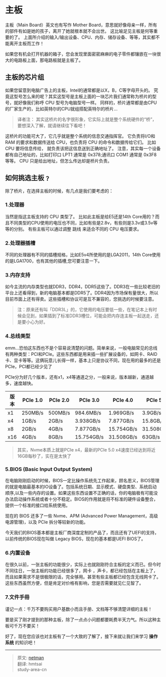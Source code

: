# 主板
主板（Main Board）英文也有写作 Mother Board，意思就好像母亲一样，所有的部件有如是她的孩子，离开了她就根本就不会出世。 这比喻足见主板是何等重要的了。 上面所介绍的输入/输出设备、CPU、内存、储存设备、等等，其实都不能离开主板而工作！

如果您有机会打开机器的箱子，您会发现里面密密麻麻的电子零件都镶嵌在一块很大的电路板上面，那电路板就是主板了。

## 主板的芯片组

如果您留意到电脑广告上的主板，Intel的通常都是以X，B，C等字母开头的。 究竟这型号怎么来的呢？其实这型号是主板上面的一块芯片我们通常称为桥片的型号，就好像我们称呼 CPU 型号为电脑型号一样。 同样的，桥片通常都是由CPU的厂家生产的，比如英特尔的CPU就组搭配英特尔的桥片...

> 译者注：
> 其实这桥片的名字很形象，它实际上就是整个系统硬件的“桥”，要想深入了解，就请继续往下看吧！

这桥片的功能可大了，它几乎就是整个系统的信息交通指挥官。 它负责将I/O和 RAM 的要求和数据传送给 CPU，也负责将 CPU 的命令和数据传给它们。 比如 CPU 要将信息传给， 就负责该把这信息送到正确地址了。 注意，其实每一个设备都有自己地址的，比如打印口 LPT1 通常是 0x378;通讯口 COM1 通常是 0x3F8 等等。 CPU 只是给出地址，但怎么传达却是桥片负责。

## 如何挑选主板﹖

除了桥片，在选择主板的时候，有几点是我们要考虑的：

### 1.处理器

当然是指这主板支持的 CPU 类型了。 比如此主板是给E5还是14th Core用的？而且不同类型的CPU使用的电压也不同，比如有些是2.8v，有些则是3.3v或3.5v等等的分别。 有些主板可以通过调整 跳线 来适合不同的 CPU 电压要求。

### 2.处理器插槽

不同的处理器有不同的插槽规格，比如E5v4所使用的是LGA2011，14th Core使用的是LGA1700，也有其他的插槽,您可要注意一下。

### 3.内存支持

如今主流的内存类型也就DDR3，DDR4，DDR5这些了。DDR3在一些比较老旧的平台上还看得到，新的电脑基本都是DDR5了。DDR4因为市场保有量很大，所以目前市面上还有得卖。这些插槽和协议可是互不兼容的，您挑选的时候要注意。

> 注：原来还有叫「DDR3L」的，它使用的电压要低一些，在笔记本上有时候会见到，如果插到了标准DDR3槽位，可能会把内存连主板一起送走，还是要小心为好。

### 4.总线类型
emm...恐怕这东西也不是个容易说清楚的问题。简单来说，一般电脑常见的总线有两种类型：PCI和PCIe。这些东西都是用来插一些扩展设备的，如网卡、RAID卡、显卡等等。这俩玩意儿长得一样，基本上只是协议不同，现在用的最多的还是PCIe，PCI都已经少见了

PCIe分为好几个版本，还有x1，x4等通道之分，一般来说，版本越新，通道越多，速度越快。

|版本|PCIe 1.0|PCIe 2.0|PCIe 3.0|PCIe 4.0|PCIe 5.0|
|--------|---------|--------|--------|--------|--------|
|x1|250MB/s|500MB/s|984.6MB/s|1.969GB/s|3.9GB/s|
|x4|1GB/s|2GB/s|3.938GB/s|7.877GB/s|15.8GB/s|
|x8|2GB/s|4GB/s|7.877GB/s|15.754GB/s|31.508GB/s|
|x16|4GB/s|8GB/s|15.754GB/s|31.508GB/s|63GB/s|
>其实，Nvme本质上就是PCIe x4，最新的PCIe 5.0 x4速度已经达到将近16GB每秒了，实在是太快了

### 5.BIOS (Basic Input Output System)

在电脑刚刚启动的时候，BIOS一定比操作系统先工作起来，顾名思义，BIOS管理的就是电脑最基本的IO设备了。包括系统日期、显示模式、硬盘类型、系统启动顺序,以及一些内存的设置。如果这些东西设置不正确的话，你的电脑极有可能没办法启动操作系统或者十分不稳定。BIOS的作用就是将不标准的硬件设备整合，提供一个标准的接口给系统使用。

现在的 BIOS 还多了一些 Nvme、APM (Advanced Power Management，高级电源管理)，以及 PCIe 拆分等较新的功能。

今天我们的BIOS基本都是主板厂商深度定制的产品了，而且还有了UEFI的支持，以前传统的BIOS现在叫做 Legacy BIOS，现在的基本都是UEFI BIOS了。

### 6.内置设备

在很久以前，一张主板的功能很少，实际上也就刚刚符合主板的定义而已。但今时不同往日，一张主板的功能已经很多了，网卡 ，声卡，都已经包括在主板上了，而且如果需求不是很极限的话，完全够用。甚至有些主板都已经包含无线网卡了。这些东西虽然方便，但是肯定对价格有影响，您是否需要就见仁见智了。

### 7.文件手冊

谨记一点：千万不要购买用户基数小而且手册、文档等不够清楚详细的主板！

要是买了刚才提到的那种主板，除了一点点小问题都要耗费半天力气。所以这种主板可千万不要买！


好了，现在您应该也对主板有了一个大致的了解了，接下来就让我们来学习 **操作系统** 的知识吧！

---
> 原文: [netman](http://www.study-area.org/compu/compu_mb.htm)</br>
> 翻译: hmtsai</br>
> study-area-cn